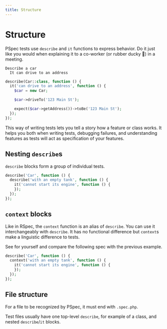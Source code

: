 ```yaml
---
title: Structure
---
```


# Structure

PSpec tests use `describe` and `it` functions to express behavior. Do it
just like you would when explaining it to a co-worker (or rubber ducky
:duck:) in a meeting.

```plaintext
Describe a car
  It can drive to an address
```

```php
describe(Car::class, function () {
  it('can drive to an address', function () {
    $car = new Car;

    $car->driveTo('123 Main St');

    expect($car->getAddress())->toBe('123 Main St');
  });
});
```

This way of writing tests lets you tell a story how a feature or class
works. It helps you both when writing tests, debugging failures, and
understanding features as tests will act as specification of your
features.

## Nesting `describe`s

`describe` blocks form a group of individual tests.

```php
describe('Car', function () {
  describe('with an empty tank', function () {
    it('cannot start its engine', function () {
    });
  });
});
```

## `context` blocks

Like in RSpec, the `context` function is an alias of `describe`. You can
use it interchangeably with `describe`. It has no functional difference
but `context`s make a linguistic difference to tests.

See for yourself and compare the following spec with the previous
example.

```php
describe('Car', function () {
  context('with an empty tank', function () {
    it('cannot start its engine', function () {
    });
  });
});
```

## File structure

For a file to be recognized by PSpec, it must end with `.spec.php`.

Test files usually have one top-level `describe`, for example of a class,
and nested `describe`/`it` blocks.
